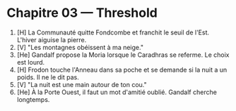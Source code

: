 # Chapitre 03 — Threshold

1. [H] La Communauté quitte Fondcombe et franchit le seuil de l'Est. L'hiver aiguise la pierre.
2. [V] "Les montagnes obéissent à ma neige."
3. [He] Gandalf propose la Moria lorsque le Caradhras se referme. Le choix est lourd.
4. [H] Frodon touche l'Anneau dans sa poche et se demande si la nuit a un poids. Il ne le dit pas.
5. [V] "La nuit est une main autour de ton cou."
6. [He] À la Porte Ouest, il faut un mot d'amitié oublié. Gandalf cherche longtemps.
